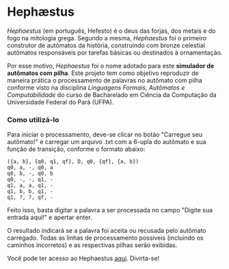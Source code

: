 # Hephæstus

*Hephaestus* (em português, Hefesto) é o deus das forjas, dos metais e do fogo na mitologia grega. Segundo a mesma, *Hephaestus* foi o primeiro construtor de autômatos da história, construindo com bronze celestial autômatos responsáveis por tarefas básicas ou destinados à ornamentação. 

Por esse motivo, *Hephaestus* foi o nome adotado para este **simulador de autômatos com pilha**. Este projeto tem como objetivo reproduzir de maneira prática o processamento de palavras no autômato com pilha conforme visto na disciplina *Linguagens Formais, Autômatos e Computabilidade* do curso de Bacharelado em Ciência da Computação da Universidade Federal do Pará (UFPA). 

### Como utilizá-lo
Para iniciar o processamento, deve-se clicar no botão "Carregue seu autômato!" e carregar um arquivo .txt com a 6-upla do autômato e sua função de transição, conforme o formato abaixo: 
```
({a, b}, {q0, q1, qf}, D, q0, {qf}, {a, b})
q0, a, -, q0, a
q0, b, -, q0, b
q0, -, -, q1, -
q1, a, a, q1, -
q1, b, b, q1, -
q1, ?, ?, qf, -
```
Feito isso, basta digitar a palavra a ser processada no campo "Digite sua entrada aqui!" e apertar enter. 


O resultado indicará se a palavra foi aceita ou recusada pelo autômato carregado. Todas as linhas de processamento possíveis (incluindo os caminhos incorretos) e as respectivas pilhas serão exibidas. 

Você pode ter acesso ao Hephaestus [aqui](https://ygarasab.github.io/hephaestus/). Divirta-se!
